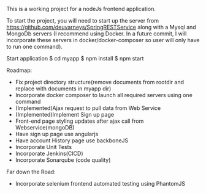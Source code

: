 This is a working project for a nodeJs frontend application.

To start the project, you will need to start up the server from https://github.com/deuvarneys/SpringRESTService along with a Mysql and MongoDb servers (I recommend using Docker. In a future commit, I will incorporate these servers in docker/docker-composer so user will only have to run one command). 

Start application
$ cd myapp
$ npm install
$ npm start

Roadmap:
- Fix project directory structure(remove documents from rootdir and replace with documents in myapp dir)
- Incorporate docker composer to launch all required servers using one command
- (Implemented)Ajax request to pull data from Web Service
- (Implemented)Implement Sign up page
- Front-end page styling updates after ajax call from Webservice(mongoDB)
- Have sign up page use angularjs
- Have account History page use backboneJS
- Incorporate Unit Tests
- Incorporate Jenkins(CICD)
- Incorporate Sonarqube (code quality)

Far down the Road:
- Incorporate selenium frontend automated testing using PhantomJS
